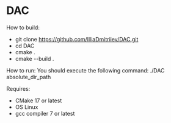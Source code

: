 # DAC

How to build:
 - git clone https://github.com/IlliaDmitriiev/DAC.git
 - cd DAC
 - cmake .
 - cmake --build .
 
How to run:
 You should execute the following command:
 ./DAC absolute_dir_path
 
Requires:
 - CMake 17 or latest
 - OS Linux
 - gcc compiler 7 or latest
